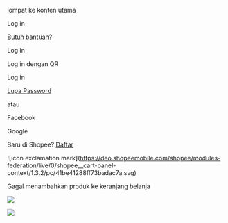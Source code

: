 lompat ke konten utama

[](/)

Log in

[Butuh bantuan?](https://help.shopee.co.id/s)

Log in

Log in dengan QR

[](/buyer/login/qr?next=https%3A%2F%2Fshopee.co.id%2Fsamsung.official)

Log in

[Lupa Password](/buyer/reset?scenario=7)

atau

Facebook

Google

Baru di Shopee?
[Daftar](/buyer/signup?fu_tracking_id=366acc3efd0-de90-4c08-864f-df8112d99399&next=https%3A%2F%2Fshopee.co.id%2Fsamsung.official)

![icon exclamation mark](https://deo.shopeemobile.com/shopee/modules-
federation/live/0/shopee__cart-panel-
context/1.3.2/pc/41be41288ff73badac7a.svg)

Gagal menambahkan produk ke keranjang belanja

![](https://www.facebook.com/tr?id=466924370133774&ev=PageView&noscript=1)

![](https://www.facebook.com/tr?id=466924370133774&ev=PageView&noscript=1)

